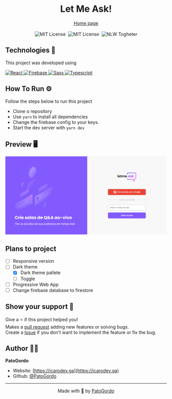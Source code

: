 <h1 align="center">Let Me Ask!</h1>

<div align="center">
  <a href="https://letmeask.patogordo.ga/" target="_blank">Home page</a>
</div>

<br />

<div align="center">
  <img src="https://img.shields.io/static/v1?label=License&message=MIT&color=8257E5&labelColor=000000" alt="MIT License">
  &#8205;&#8205;
  <img src="https://img.shields.io/static/v1?label=Version&message=1.0&color=8257E5&labelColor=8257E5" alt="MIT License">
  &#8205;&#8205;
  <img src="https://img.shields.io/static/v1?label=NLW&message=06&color=000000&labelColor=8257E5" alt="NLW Togheter" />
</div>

## Technologies 📓

<p align="start">This project was developed using</p>

<div align="start">
  <a href="https://reactjs.org" target="_blank">
    <img alt="React" src="https://img.shields.io/badge/React-20232A?style=for-the-badge&logo=react&logoColor=61DAFB">
  </a>
  <a href="https://firebase.google.com/" target="_blank">
    <img alt="Firebase" src="https://img.shields.io/badge/firebase-ffca28?style=for-the-badge&logo=firebase&logoColor=white">
  </a>
  <a href="https://sass-lang.com/" target="_blank">
    <img alt="Sass" src="https://img.shields.io/badge/Sass-CC6699?style=for-the-badge&logo=sass&logoColor=white">
  </a>
  <a href="https://www.typescriptlang.org/" target="_blank">
    <img alt="Typescript" src="https://img.shields.io/badge/TypeScript-007ACC?style=for-the-badge&logo=typescript&logoColor=white">
  </a>
</div>

## How To Run ⚙️
Follow the steps below to run this project
- Clone o repository
- Use `yarn` to install all dependencies
- Change the firebase config to your keys.
- Start the dev server with `yarn dev`

## Preview 🖥️
<img src="https://raw.githubusercontent.com/PatoGordo/PatoGordo/main/Images/letmeask.patogordo.ga.png" alt="PatoGordo Let Me Ask Preview">

## Plans to project
- [ ] Responsive version
- [ ] Dark theme
  - [x] Dark theme pallete
  - [ ] Toggle
- [ ] Progressive Web App
- [ ] Change firebase database to firestore

## Show your support 🤝

Give a ⭐️ if this project helped you!<br>
Makes a [pull request](https://github.com/PatoGordo/letmeask/pulls) adding new features or solving bugs. <br>
Create a [Issue](https://github.com/PatoGordo/Rocket-Launches/issues) if you don't want to implement the feature or fix the bug. <br>

## Author 🧑‍💻
**PatoGordo**
* Website: [https://icarodev.ga](https://icarodev.ga) <br>
* Github: [@PatoGordo](https://github.com/PatoGordo) <br>

***

<p align="center">Made with 💜 by <a href="https://github.com/PatoGordo" target="_blank">PatoGordo</a></p>
